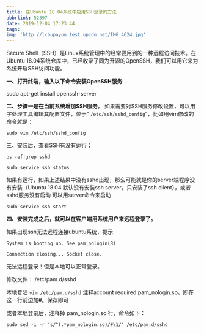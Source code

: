 ```yaml
---
title: 在Ubuntu 18.04系统中启用SSH登录的方法
abbrlink: 52597
date: 2019-12-04 17:23:44
tags:
img: 'http://lcbupayun.test.upcdn.net/IMG_4624.jpg'
---
```

Secure Shell（SSH）是Linux系统管理中的经常要用到的一种远程访问技术。在Ubuntu 18.04系统仓库中，已经收录了同为开源的OpenSSH，我们可以用它来为系统开启SSH访问功能。

**一、打开终端，输入以下命令安装OpenSSH服务**：

sudo apt-get install openssh-server

**二、步骤一是在当前系统增加SSH服务**，
如果需要对SSH服务修改设置，可以用字处理工具编辑其配置文件，位于“ `/etc/ssh/sshd_config`”，比如用vim修改的命令就是：

`sudo vim /etc/ssh/sshd_config`

三、安装后，查看SSH有没有运行；

`ps -ef|grep sshd`

`sudo service ssh status`

如果有运行，如果上述结果中没有sshd出现，那么可能就是你的server端程序没有安装（Ubuntu 18.04 默认没有安装ssh server，只安装了ssh client），或者sshd服务没有启动
可以用server命令来启动

`sudo service ssh start`

**四、安装完成之后，就可以在客户端用系统用户来远程登录了。**

如果出现ssh无法远程连接ubuntu系统，提示

`System is booting up. See pam_nologin(8)`

`Connection closing... Socket close.`

无法远程登录！但是本地可以正常登录。

修改文件： /etc/pam.d/sshd

本地登陆
`vim /etc/pam.d/sshd`
注释account  required pam_nologin.so。即在这一行前边加#。保存即可

或者本地登录后，注释掉 pam_nologin.so 行，命令如下：

`sudo sed -i -r 's/^(.*pam_nologin.so)/#\1/' /etc/pam.d/sshd`



